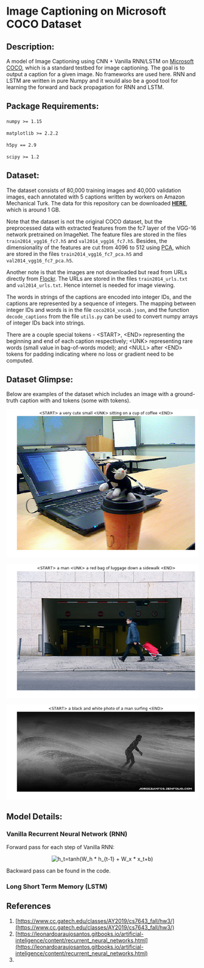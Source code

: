 # Image Captioning on Microsoft COCO Dataset

## Description:
A model of Image Captioning using CNN + Vanilla RNN/LSTM on [Microsoft COCO](http://cocodataset.org/#home), which is a standard testbed for image captioning. The goal is to output a caption for a given image. No frameworks are used here. RNN and LSTM are written in pure Numpy and it would also be a good tool for learning the forward and back propagation for RNN and LSTM.

## Package Requirements:
`numpy >= 1.15`

`matplotlib >= 2.2.2`

`h5py == 2.9`

`scipy >= 1.2`

## Dataset:
The dataset consists of 80,000 training images and 40,000 validation images, each annotated with 5 captions written by workers on Amazon Mechanical Turk. The data for this repository can be downloaded [**HERE**](???????), which is around 1 GB. 

Note that the dataset is not the original COCO dataset, but the preprocessed data with extracted features from the fc7 layer of the VGG-16 network pretrained on ImageNet. The feature files are stored in the files `train2014_vgg16_fc7.h5` and `val2014_vgg16_fc7.h5`. Besides, the dimensionality of the features are cut from 4096 to 512 using [PCA](https://en.wikipedia.org/wiki/Principal_component_analysis), which are stored in the files `train2014_vgg16_fc7_pca.h5` and `val2014_vgg16_fc7_pca.h5`.

Another note is that the images are not downloaded but read from URLs directly from [Flockr](https://www.flickr.com/). The URLs are stored in the files `train2014_urls.txt` and `val2014_urls.txt`. Hence internet is needed for image viewing.

The words in strings of the captions are encoded into integer IDs, and the captions are represented by a sequence of integers. The mapping between integer IDs and words is in the file `coco2014_vocab.json`, and the function `decode_captions` from the file `utils.py` can be used to convert numpy arrays of integer IDs back into strings.

There are a couple special tokens - \<START>, \<END> representing the beginning and end of each caption respectively; \<UNK> representing rare words (small value in bag-of-words model); and \<NULL> after \<END> tokens for padding indicating where no loss or gradient need to be computed.

## Dataset Glimpse:
Below are examples of the dataset which includes an image with a ground-truth caption with <START> and <END> tokens (some with <NULL> tokens).
  
![](images/image_caption_sample1.png)

![](images/image_caption_sample2.png)

![](images/image_caption_sample3.png)

## Model Details:
### Vanilla Recurrent Neural Network (RNN)
Forward pass for each step of Vanilla RNN:

<p align="center">
<img src="https://latex.codecogs.com/gif.latex?h_t=tanh(W_h&space;*&space;h_{t-1}&space;&plus;&space;W_x&space;*&space;x_t&plus;b)" title="h_t=tanh(W_h * h_{t-1} + W_x * x_t+b)" />
</p>

Backward pass can be found in the code.

### Long Short Term Memory (LSTM)








## References
1. [https://www.cc.gatech.edu/classes/AY2019/cs7643_fall/hw3/](https://www.cc.gatech.edu/classes/AY2019/cs7643_fall/hw3/)
2. [https://leonardoaraujosantos.gitbooks.io/artificial-inteligence/content/recurrent_neural_networks.html](https://leonardoaraujosantos.gitbooks.io/artificial-inteligence/content/recurrent_neural_networks.html)
3. 
